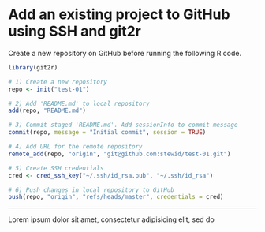 # Add an existing project to GitHub using SSH and git2r

Create a new repository on GitHub before running the following R code.

```r
library(git2r)

# 1) Create a new repository
repo <- init("test-01")

# 2) Add 'README.md' to local repository
add(repo, "README.md")

# 3) Commit staged 'README.md'. Add sessionInfo to commit message
commit(repo, message = "Initial commit", session = TRUE)

# 4) Add URL for the remote repository
remote_add(repo, "origin", "git@github.com:stewid/test-01.git")

# 5) Create SSH credentials
cred <- cred_ssh_key("~/.ssh/id_rsa.pub", "~/.ssh/id_rsa")

# 6) Push changes in local repository to GitHub
push(repo, "origin", "refs/heads/master", credentials = cred)
```

---

Lorem ipsum dolor sit amet, consectetur adipisicing elit, sed do
